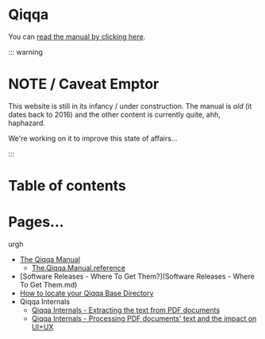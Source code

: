 # Qiqqa

You can [read the manual by clicking here](The.Qiqqa.Manual.md).


::: warning

# NOTE / Caveat Emptor

This website is still in its infancy / under construction. The manual is *old* (it dates back to 2016) and the other content is currently quite, ahh, haphazard.

We're working on it to improve this state of affairs...

:::


# Table of contents

<!--   < GlobalTableOfContents />    <== that one currently b0rks! :-((  -->

# Pages...

urgh

- [The Qiqqa Manual](The.Qiqqa.Manual.md)
  - [The.Qiqqa.Manual.reference](The.Qiqqa.Manual.reference.html)
- [Software Releases - Where To Get Them?](Software Releases - Where To Get Them.md)
- [How to locate your Qiqqa Base Directory](How.to.locate.your.Qiqqa.Base.Directory.md)
- Qiqqa Internals
  - [Qiqqa Internals - Extracting the text from PDF documents](Qiqqa.Internals.-.Extracting.the.text.from.PDF.documents.md)
  - [Qiqqa Internals - Processing PDF documents' text and the impact on UI+UX](Qiqqa.Internals.-.Processing.PDF.documents'.text.and.the.impact.on.UI+UX.md)
